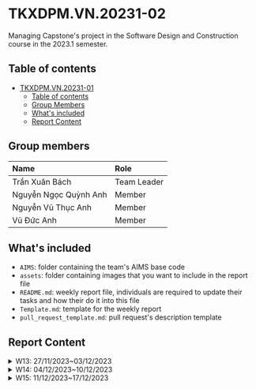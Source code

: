 # TKXDPM.VN.20231-02
Managing Capstone's project in the Software Design and Construction course in the 2023.1 semester.

## Table of contents

- [TKXDPM.VN.20231-01](#tkxdpmvn20231-01)
  - [Table of contents](#table-of-contents)
  - [Group Members](#group-members)
  - [What's included](#whats-included)
  - [Report Content](#report-content)

## Group members


| Name                   | Role        |
| :-------------         | :---------- |
| Trần Xuân Bách         | Team Leader |
| Nguyễn Ngọc Quỳnh Anh  | Member      |
| Nguyễn Vũ Thục Anh     | Member      |
| Vũ Đức Anh             | Member      |


## What's included


- `AIMS`: folder containing the team's AIMS base code
- `assets`: folder containing images that you want to include in the report file
- `README.md`: weekly report file, individuals are required to update their tasks and how their do it into this file
- `Template.md`: template for the weekly report
- `pull_request_template.md`: pull request's description template

## Report Content


<details>
  <summary>W13: 27/11/2023~03/12/2023</summary>
<br>
<details>
<summary>Trần Xuân Bách</summary>
<br>

- Assigned tasks: Discover Coupling Type at base code:
  - src/controller/PaymentController
  - src/views/screen/Payment
  - src/subsystem/paypal

- Implementation details:
  - Pull Request(s): https://github.com/quynhanh13/TKXDPM.KHMT.20231-02/pull/2
  - Specific implementation details:
    - Add comments when detecting coupling

</details>

<details>
<summary>Nguyễn Ngọc Quỳnh Anh</summary>
<br>

- Assigned tasks: Discover Coupling Type at base code:
  - src/controller/PlaceOrderController
  - src/views/screen/Shipping
  - src/views/screen/Invoice

- Implementation details:
  - Pull Request: https://github.com/quynhanh13/TKXDPM.KHMT.20231-02/pull/1
  - Specific implementation details:
    - Add comments when detecting coupling

</details>
<details>
<summary>Nguyễn Vũ Thục Anh</summary>
<br>

- Assigned tasks: Discover Coupling Type at base code:
  - src/controller/HomeController
  - src/controller/BaseController
  - src/views/screen/home

- Implementation details:
  - Pull Request(s): #https://github.com/quynhanh13/TKXDPM.KHMT.20231-02/pull/3
  - Specific implementation details:
    - Add comments when detecting coupling

</details>

<details>
<summary>Vũ Đức Anh</summary>
<br>

- Assigned tasks: Discover Coupling Type at base code:
  - src/controller/ViewCartController
  - src/views/screen/cart

- Implementation details:
  - Pull Request(s): #https://github.com/quynhanh13/TKXDPM.KHMT.20231-02/pull/5
  - Specific implementation details:
    - Add comments when detecting coupling

</details>
</details>

<details>
  <summary>W14: 04/12/2023~10/12/2023</summary>
<br>
<details>
<summary>Trần Xuân Bách</summary>
<br>

- Assigned tasks:

- Implementation details:
  - Pull Request(s):
  - Specific implementation details:

</details>

<details>
<summary>Nguyễn Ngọc Quỳnh Anh</summary>
<br>

- Assigned tasks: Refactoring codebase:
  - src/controller/PlaceOrderController
  - src/controller/DeliveryValidator

- Implementation details:
  - Pull Request: https://github.com/quynhanh13/TKXDPM.KHMT.20231-02/pull/6
  - Specific implementation details:
    - Create DeliveryValidator in package controller

</details>
<details>
<summary>Nguyễn Vũ Thục Anh</summary>
<br>

- Assigned tasks:

- Implementation details:
  - Pull Request(s):
  - Specific implementation details:

</details>

<details>
<summary>Vũ Đức Anh</summary>
<br>

- Assigned tasks:

- Implementation details:
  - Pull Request(s):
  - Specific implementation details:

</details>
</details>

<details>
  <summary>W15: 11/12/2023~17/12/2023</summary>
<br>
<details>
<summary>Trần Xuân Bách</summary>
<br>

- Assigned tasks: Detect SOLID violations and resolve:
  - src/controller/PaymentController

- Implementation details:
  - Pull Request(s): https://github.com/quynhanh13/TKXDPM.KHMT.20231-02/pull/8
  - Specific implementation details:
    - Detect SOLID violations and resolve

</details>

<details>
<summary>Nguyễn Ngọc Quỳnh Anh</summary>
<br>

- Assigned tasks: Detect SOLID violations and resolve:
  - src/controller/PlaceOrderController

- Implementation details:
  - Pull Request: https://github.com/quynhanh13/TKXDPM.KHMT.20231-02/pull/7
  - Specific implementation details:
    - Detect SOLID violations and resolve

</details>
<details>
<summary>Nguyễn Vũ Thục Anh</summary>
<br>

- Assigned tasks: Detect SOLID violations and resolve:
  - src/controller/HomeController
  - src/controller/BaseController

- Implementation details:
  - Pull Request(s): https://github.com/quynhanh13/TKXDPM.KHMT.20231-02/pull/9
  - Specific implementation details:
    - Detect SOLID violations and resolve

</details>

<details>
<summary>Vũ Đức Anh</summary>
<br>

- Assigned tasks:

- Implementation details:
  - Pull Request(s):
  - Specific implementation details:

</details>
</details>
